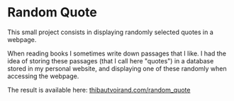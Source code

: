 # Random Quote

This small project consists in displaying randomly selected quotes in a webpage.

When reading books I sometimes write down passages that I like.
I had the idea of storing these passages (that I call here "quotes") in a database stored in my personal website, and displaying one of these randomly when accessing the webpage.

The result is available here: [thibautvoirand.com/random_quote](https://thibautvoirand.com/random_quote)
